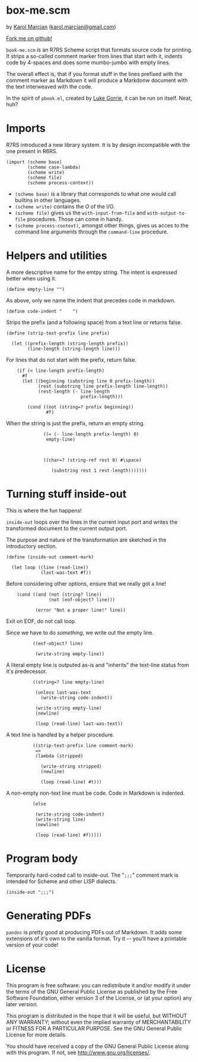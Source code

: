 # box-me.scm

by [Karol Marcjan](http://github.org/szabba/)
(<karol.marcjan@gmail.com>)

[Fork me on github!](http://github.org/szabba/book-me)

`book-me.scm` is an R7RS Scheme script that formats source code for
printing. It strips a so-called comment marker from lines that start
with it, indents code by 4-spaces and does some mumbo-jumbo with
empty lines.

The overall effect is, that if you format stuff in the lines
prefixed with the comment marker as Markdown it will produce a
Markdonw document with the text interweaved with the code.

In the spirit of `pbook.el`, created by [Luke
Gorrie](http://github.org/lukego), it can be run on itself. Neat,
huh?

# Imports

R7RS introduced a new library system. It is by design incompatible
with the one present in R6RS.

    (import (scheme base)
            (scheme case-lambda)
            (scheme write)
            (scheme file)
            (scheme process-context))
    
* `(scheme base)` is a library that corresponds to what one would
call builtins in other languages.
* `(scheme write)` contains the *O* of the I/O.
* `(scheme file)` gives us the `with-input-from-file` and
`with-output-to-file` procedures. Those can come in handy.
* `(scheme process-context)`, amongst other things, gives us acces
to the command line arguments through the `command-line` procedure.

# Helpers and utilities

A more descriptive name for the emtpy string. The intent is
expressed better when using it.

    (define empty-line "")
    
As above, only we name the indent that precedes code in markdown.

    (define code-indent "    ")
    
Strips the prefix (and a following space) from a text line or
returns false.

    (define (strip-text-prefix line prefix)
    
      (let ((prefix-length (string-length prefix))
            (line-length (string-length line)))
    
For lines that do not start with the prefix, return false.

        (if (< line-length prefix-length)
          #f
          (let ((beginning (substring line 0 prefix-length))
                (rest (substring line prefix-length line-length))
                (rest-length (- line-length
                                prefix-length)))
    
            (cond ((not (string=? prefix beginning))
                   #f)
    
When the string is just the prefix, return an empty string.

                  ((= (- line-length prefix-length) 0)
                   empty-line)
    


                  ((char=? (string-ref rest 0) #\space)
    
                     (substring rest 1 rest-length)))))))
    
# Turning stuff inside-out

This is where the fun happens!

`inside-out` loops over the lines in the current input port and
writes the transformed document to the current output port.

The purpose and nature of the transformation are sketched in the
introductory section.

    (define (inside-out comment-mark)
    
      (let loop ((line (read-line))
                 (last-was-text #f))
    
Before considering other options, ensure that we really got a line!

        (cond ((and (not (string? line))
                    (not (eof-object? line)))
    
               (error "Not a proper line!" line))
    
Exit on EOF, do not call loop.

Since we have to do *something*, we write out the empty line.

              ((eof-object? line)
    
               (write-string empty-line))
    
A literal empty line is outputed as-is and "inherits" the text-line
status from it's predecessor.

              ((string=? line empty-line)
    
               (unless last-was-text
                 (write-string code-indent))
    
               (write-string empty-line)
               (newline)
    
               (loop (read-line) last-was-text))
    
A text line is handled by a helper procedure.

              ((strip-text-prefix line comment-mark)
               =>
               (lambda (stripped)
    
                 (write-string stripped)
                 (newline)
    
                 (loop (read-line) #t)))
    
A non-empty non-text line must be code. Code in Markdown is indented.

              (else
    
               (write-string code-indent)
               (write-string line)
               (newline)
    
               (loop (read-line) #f)))))
    
# Program body

Temporarily hard-coded call to inside-out. The "`;;;`" comment mark
is intended for Scheme and other LISP dialects.

    (inside-out ";;;")
    
# Generating PDFs

`pandoc` is pretty good at producing PDFs out of Markdown. It adds
some extensions of it's own to the vanilla format. Try it -- you'll
have a printable version of your code!

# License

This program is free software: you can redistribute it and/or modify
it under the terms of the GNU General Public License as published by
the Free Software Foundation, either version 3 of the License, or
(at your option) any later version.

This program is distributed in the hope that it will be useful,
but WITHOUT ANY WARRANTY; without even the implied warranty of
MERCHANTABILITY or FITNESS FOR A PARTICULAR PURPOSE.  See the
GNU General Public License for more details.

You should have received a copy of the GNU General Public License
along with this program.  If not, see <http://www.gnu.org/licenses/>.
